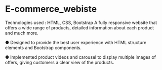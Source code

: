 # E-commerce_webiste
Technologies used : HTML, CSS, Bootstrap
A fully responsive website that offers a wide range of products, detailed information about each product and
much more. 

● Designed to provide the best user experience with HTML structure elements and Bootstrap components. 

● Implemented product videos and carousel to display multiple images of offers, giving customers a clear view
of the products. 
